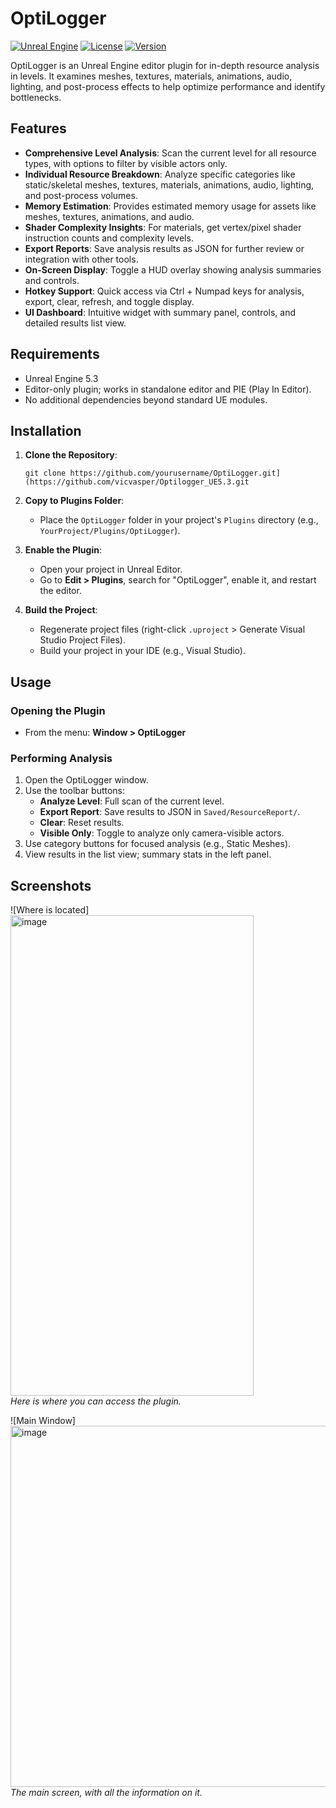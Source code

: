 
# OptiLogger

[![Unreal Engine](https://img.shields.io/badge/Unreal%20Engine-5.x-blue.svg)](https://www.unrealengine.com/)
[![License](https://img.shields.io/badge/License-MIT-green.svg)](LICENSE)
[![Version](https://img.shields.io/badge/Version-1.0-orange.svg)](https://github.com/yourusername/OptiLogger/releases)

OptiLogger is an Unreal Engine editor plugin for in-depth resource analysis in levels. It examines meshes, textures, materials, animations, audio, lighting, and post-process effects to help optimize performance and identify bottlenecks.

## Features

- **Comprehensive Level Analysis**: Scan the current level for all resource types, with options to filter by visible actors only.
- **Individual Resource Breakdown**: Analyze specific categories like static/skeletal meshes, textures, materials, animations, audio, lighting, and post-process volumes.
- **Memory Estimation**: Provides estimated memory usage for assets like meshes, textures, animations, and audio.
- **Shader Complexity Insights**: For materials, get vertex/pixel shader instruction counts and complexity levels.
- **Export Reports**: Save analysis results as JSON for further review or integration with other tools.
- **On-Screen Display**: Toggle a HUD overlay showing analysis summaries and controls.
- **Hotkey Support**: Quick access via Ctrl + Numpad keys for analysis, export, clear, refresh, and toggle display.
- **UI Dashboard**: Intuitive widget with summary panel, controls, and detailed results list view.

## Requirements

- Unreal Engine 5.3
- Editor-only plugin; works in standalone editor and PIE (Play In Editor).
- No additional dependencies beyond standard UE modules.

## Installation

1. **Clone the Repository**:
   ```
   git clone https://github.com/yourusername/OptiLogger.git](https://github.com/vicvasper/Optilogger_UE5.3.git
   ```

2. **Copy to Plugins Folder**:
   - Place the `OptiLogger` folder in your project's `Plugins` directory (e.g., `YourProject/Plugins/OptiLogger`).

3. **Enable the Plugin**:
   - Open your project in Unreal Editor.
   - Go to **Edit > Plugins**, search for "OptiLogger", enable it, and restart the editor.

4. **Build the Project**:
   - Regenerate project files (right-click `.uproject` > Generate Visual Studio Project Files).
   - Build your project in your IDE (e.g., Visual Studio).

## Usage

### Opening the Plugin
- From the menu: **Window > OptiLogger**

### Performing Analysis
1. Open the OptiLogger window.
2. Use the toolbar buttons:
   - **Analyze Level**: Full scan of the current level.
   - **Export Report**: Save results to JSON in `Saved/ResourceReport/`.
   - **Clear**: Reset results.
   - **Visible Only**: Toggle to analyze only camera-visible actors.
3. Use category buttons for focused analysis (e.g., Static Meshes).
4. View results in the list view; summary stats in the left panel.

## Screenshots

![Where is located]
<img width="389" height="769" alt="image" src="https://github.com/user-attachments/assets/59fda0ef-4f9b-4d3d-ba44-68174d9beddc" /></br>
*Here is where you can access the plugin.*

![Main Window]
<img width="951" height="578" alt="image" src="https://github.com/user-attachments/assets/b3054e8d-1926-48c1-afa3-bbdb4a587aae" />
*The main screen, with all the information on it.*
